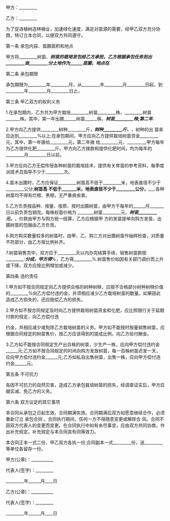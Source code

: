 
 


甲方：_________


乙方：_________


为了促进植树造林植业，加速绿化速度，满足对苗源的需要，经甲乙双方充分协商，特订立本合同，以便双方共同遵守。


第一条 承包内容、苗圃面积和地点


甲方将_________树苗、_________树苗的栽培发包给乙方承担，乙方根据承包任务划出_________亩_________分土地作为______苗圃，地点在_________.


第二条 承包期限


承包期限为_________年_________月，从_________年_________月_________日起，到_________年_________月_________日止。


第三条 甲乙双方的权利义务


1.在承包期内，乙方共为甲方栽培_________树苗_________株，_________树苗_______株。其中，第一年出圃______树苗______株，_________树苗_________株;第二年_________.


2.甲方向乙方提供_________树种_________斤，_________树种_________斤、_________，树种的出 苗率应达到_________%以上;在承包期间，甲方应向乙方提供栽培树苗资金_________元，其中，第一年拨给_________元，第二年拨 给_________元，_________;甲方每年为乙方提供化肥_________斤。甲方向乙方拨款和提供化肥时间，均为每年的 _________月_________日以前。


3.甲方应向乙方无偿传授各种树苗的栽培技术，提供有关育苗的参考资料，每季度派技术员指导不少于_________次。


4.苗木出圃时，乙方应保证_________树苗高不低于_________米，地表直径不少于_________公分;______树苗高 不低于_______米，地表直径不少于_________公分，_________.各种树苗均不得有烂根、黑根，无严重病虫害。


5.乙方负责按品种、按量、按质、按时出圃树苗，由甲方于每年的______月_______日以前负责包销完。每株权苗价格为 ________树苗_________元，_________树苗_________元，_________，价款由甲方与购方统一结算，乙方应根据甲 方的发苗提单向购方发苗，出圃树苗的包捆由乙方负责。


6.购方购买数量较多的树苗时，由甲、乙、购三方对出圃树苗作抽样检查，对质量不符部分，由乙方按比例补齐。


7.树苗销售完毕，双方应于_________天以内办完结算手续，销售树苗款按_________∶_________分成，甲方得_________%，乙方得_________%.树苗售价如因有关部门调价而上升或下降，双方应按比例增加或减少。


第四条 违约责任


1.甲方如不按合同规定向乙方提供合格的树种树秧，应按不合格部分树种树秧价值的_________%向乙方偿付违约金，并须相应减少乙方栽培树苗的数量。如果因此造成乙方损失的，还应赔偿乙方的损失。


2.甲方如不按合同规定及时向乙方提供栽培树苗资金和化肥，应比照银行关于延期付款的规定，向乙方偿付违


约金，并相应减少或免除乙方栽培树苗的义务。甲方如不能按时按量销售树苗，应根据合同规定的树苗售价，按乙方应该得到的提成比例，向乙方给付酬金。


3.乙方如不能按合同规定生产出合格的树苗，少生产一株，应向甲方偿付违约金______元;乙方如不按合同规定的时间向购方发放树苗，每一百株树苗迟发一天，应向甲方偿付违约金______元;乙方如私自出售树苗，出售一株，应向甲方偿付违约金______元。


第五条 不可抗力


各因不可抗力的自然灾害，造成乙方承包栽培树苗的损失，经调查证实后，甲方应据实减、免乙方的义务。


第六条 双方议定的其它事项


本合同从承包之日起生效，合同期满失效。合同期满后双方如愿意继续合作，必须重新订立
承包合同
。合同执行期间，任何一方不得随意变更或解除合 同。合同不因双方代表人的变更而变更。在合同执行中如有未尽事宜，应由双方共同协商，作出补充规定。补充规定与本合同具有同等效力。


本合同正本一式二份，甲乙双方各执一份;合同副本一式_________份，送_________等单位各留存一份。


甲方(公章)：___________


代表人(签字)：_________


_________年______月____日


乙方(公章)：___________


代表人(签字)：_________


_________年______月____日
 


 

 
 
 
 
 
  


  
 

  


  


  
 
 
 
 

